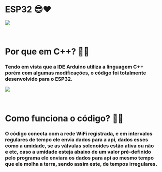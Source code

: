 # ESP32 😎❤

![](/esp32Img.png)

<br>

# Por que em C++? 🤔👀
### Tendo em vista que a IDE Arduino utiliza a linguagem C++ porém com algumas modificações, o código foi totalmente desenvolvido para o ESP32.

![](/espArduino.jpg)

<br>

# Como funciona o código? 📐🤨
### O código conecta com a rede WiFi registrada, e em intervalos regulares de tempo ele envia dados para a api, dados esses como a umidade, se as válvulas solenoides estão ativa ou não e etc, caso a umidade esteja abaixo de um valor pré-definido pelo programa ele enviara os dados para api ao mesmo tempo que ele molha a terra, sendo assim este, de tempos irregulares.
